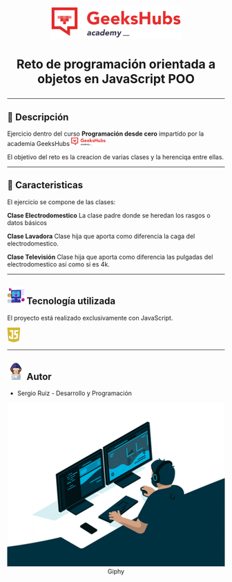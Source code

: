
<p align="center"><img src="./images/GeeksHubs-Academy-logo.svg" width="300">


# <p align="center"> Reto de programación orientada a objetos en JavaScript POO #
---


## :open_book: Descripción ##


Ejercicio dentro del curso **Programación desde cero** impartido por la academia GeeksHubs <img src="./images/GeeksHubs-Academy-logo.svg" width="80">

El objetivo del reto es la creacion de varias clases y la herenciqa entre ellas.



---

## :eyes: Caracteristicas ##

El ejercicio se compone de las clases:


**Clase Electrodomestico** La clase padre donde se heredan los rasgos o datos básicos

**Clase Lavadora** Clase hija que aporta como diferencia la caga del electrodomestico.

**Clase Televisión** Clase hija que aporta como diferencia las pulgadas del electrodomestico así como si es 4k.

---

## <img src="./images/retro.png" width="40"> Tecnología utilizada ## 

El proyecto está realizado exclusivamente con JavaScript. 

<img src="./images/js.png" width="30">


---

##  <img src="./images/hacker.png" width="40">  Autor ##

  * Sergio Ruiz - Desarrollo y Programación

 
 <p align="center"><img src="./images/giphy.gif" width="700"><br>
 Giphy

